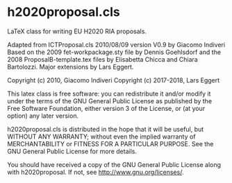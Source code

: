 # h2020proposal.cls

LaTeX class for writing EU H2020 RIA proposals.

Adapted from ICTProposal.cls 2010/08/09 version V0.9 by Giacomo Indiveri
Based on the 2009 fet-workpackage.sty file by Dennis Goehlsdorf and
the 2008 ProposalB-template.tex files by Elisabetta Chicca and Chiara
Bartolozzi. Major extensions by Lars Eggert.

Copyright (c) 2010, Giacomo Indiveri
Copyright (c) 2017-2018, Lars Eggert

This latex class is free software: you can redistribute it and/or modify
it under the terms of the GNU General Public License as published by
the Free Software Foundation, either version 3 of the License, or
(at your option) any later version.

h2020proposal.cls is distributed in the hope that it will be useful,
but WITHOUT ANY WARRANTY; without even the implied warranty of
MERCHANTABILITY or FITNESS FOR A PARTICULAR PURPOSE.  See the
GNU General Public License for more details.

You should have received a copy of the GNU General Public License
along with h2020proposal.  If not, see <http://www.gnu.org/licenses/>.

